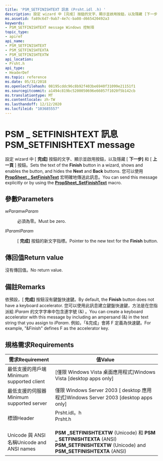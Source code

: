 ```yaml
---
title: 'PSM_SETFINISHTEXT 訊息 (Prsht.idl .h) '
description: 設定 wizard 中 [完成] 按鈕的文字、顯示並啟用按鈕，以及隱藏 [下一步] 和 [上一頁] 按鈕。 您可以使用 PropSheet SetFinishText 宏明確地傳送此訊息 \_ 。
ms.assetid: fa89c6d7-9ab7-4e7c-ba08-d665420492a3
keywords:
- PSM_SETFINISHTEXT message Windows 控制項
topic_type:
- apiref
api_name:
- PSM_SETFINISHTEXT
- PSM_SETFINISHTEXTA
- PSM_SETFINISHTEXTW
api_location:
- Prsht.h
api_type:
- HeaderDef
ms.topic: reference
ms.date: 05/31/2018
ms.openlocfilehash: 08195cddc96c8b92f403be6940f31099e21151f1
ms.sourcegitcommit: a1494c819bc5200050696e66057f1020f5b142cb
ms.translationtype: MT
ms.contentlocale: zh-TW
ms.lasthandoff: 12/12/2020
ms.locfileid: "103685557"
---
```

# <a name="psm_setfinishtext-message"></a><span data-ttu-id="2f2b6-105">PSM \_ SETFINISHTEXT 訊息</span><span class="sxs-lookup"><span data-stu-id="2f2b6-105">PSM\_SETFINISHTEXT message</span></span>

<span data-ttu-id="2f2b6-106">設定 wizard 中 [ **完成]** 按鈕的文字、顯示並啟用按鈕，以及隱藏 [ **下一步]** 和 [ **上一頁** ] 按鈕。</span><span class="sxs-lookup"><span data-stu-id="2f2b6-106">Sets the text of the **Finish** button in a wizard, shows and enables the button, and hides the **Next** and **Back** buttons.</span></span> <span data-ttu-id="2f2b6-107">您可以使用 [**PropSheet \_ SetFinishText**](/windows/desktop/api/Prsht/nf-prsht-propsheet_setfinishtext) 宏明確地傳送此訊息。</span><span class="sxs-lookup"><span data-stu-id="2f2b6-107">You can send this message explicitly or by using the [**PropSheet\_SetFinishText**](/windows/desktop/api/Prsht/nf-prsht-propsheet_setfinishtext) macro.</span></span>

## <a name="parameters"></a><span data-ttu-id="2f2b6-108">參數</span><span class="sxs-lookup"><span data-stu-id="2f2b6-108">Parameters</span></span>

<dl> <dt>

<span data-ttu-id="2f2b6-109">*wParam*</span><span class="sxs-lookup"><span data-stu-id="2f2b6-109">*wParam*</span></span> 
</dt> <dd>

<span data-ttu-id="2f2b6-110">必須為零。</span><span class="sxs-lookup"><span data-stu-id="2f2b6-110">Must be zero.</span></span>

</dd> <dt>

<span data-ttu-id="2f2b6-111">*lParam*</span><span class="sxs-lookup"><span data-stu-id="2f2b6-111">*lParam*</span></span> 
</dt> <dd>

<span data-ttu-id="2f2b6-112">[ **完成]** 按鈕的新文字指標。</span><span class="sxs-lookup"><span data-stu-id="2f2b6-112">Pointer to the new text for the **Finish** button.</span></span>

</dd> </dl>

## <a name="return-value"></a><span data-ttu-id="2f2b6-113">傳回值</span><span class="sxs-lookup"><span data-stu-id="2f2b6-113">Return value</span></span>

<span data-ttu-id="2f2b6-114">沒有傳回值。</span><span class="sxs-lookup"><span data-stu-id="2f2b6-114">No return value.</span></span>

## <a name="remarks"></a><span data-ttu-id="2f2b6-115">備註</span><span class="sxs-lookup"><span data-stu-id="2f2b6-115">Remarks</span></span>

<span data-ttu-id="2f2b6-116">依預設，[ **完成]** 按鈕沒有鍵盤快速鍵。</span><span class="sxs-lookup"><span data-stu-id="2f2b6-116">By default, the **Finish** button does not have a keyboard accelerator.</span></span> <span data-ttu-id="2f2b6-117">您可以使用此訊息建立鍵盤快速鍵，方法是在您指派給 *lParam* 的文字字串中包含連字號 (&) 。</span><span class="sxs-lookup"><span data-stu-id="2f2b6-117">You can create a keyboard accelerator with this message by including an ampersand (&) in the text string that you assign to *lParam*.</span></span> <span data-ttu-id="2f2b6-118">例如，「&完成」會將 F 定義為快速鍵。</span><span class="sxs-lookup"><span data-stu-id="2f2b6-118">For example, "&Finish" defines F as the accelerator key.</span></span>

## <a name="requirements"></a><span data-ttu-id="2f2b6-119">規格需求</span><span class="sxs-lookup"><span data-stu-id="2f2b6-119">Requirements</span></span>



| <span data-ttu-id="2f2b6-120">需求</span><span class="sxs-lookup"><span data-stu-id="2f2b6-120">Requirement</span></span> | <span data-ttu-id="2f2b6-121">值</span><span class="sxs-lookup"><span data-stu-id="2f2b6-121">Value</span></span> |
|-------------------------------------|------------------------------------------------------------------------------------|
| <span data-ttu-id="2f2b6-122">最低支援的用戶端</span><span class="sxs-lookup"><span data-stu-id="2f2b6-122">Minimum supported client</span></span><br/> | <span data-ttu-id="2f2b6-123">\[僅限 Windows Vista 桌面應用程式\]</span><span class="sxs-lookup"><span data-stu-id="2f2b6-123">Windows Vista \[desktop apps only\]</span></span><br/>                                     |
| <span data-ttu-id="2f2b6-124">最低支援的伺服器</span><span class="sxs-lookup"><span data-stu-id="2f2b6-124">Minimum supported server</span></span><br/> | <span data-ttu-id="2f2b6-125">僅限 Windows Server 2003 \[ desktop 應用程式\]</span><span class="sxs-lookup"><span data-stu-id="2f2b6-125">Windows Server 2003 \[desktop apps only\]</span></span><br/>                               |
| <span data-ttu-id="2f2b6-126">標頭</span><span class="sxs-lookup"><span data-stu-id="2f2b6-126">Header</span></span><br/>                   | <dl> <span data-ttu-id="2f2b6-127"><dt>Prsht.idl。h</dt></span><span class="sxs-lookup"><span data-stu-id="2f2b6-127"><dt>Prsht.h</dt></span></span> </dl> |
| <span data-ttu-id="2f2b6-128">Unicode 與 ANSI 名稱</span><span class="sxs-lookup"><span data-stu-id="2f2b6-128">Unicode and ANSI names</span></span><br/>   | <span data-ttu-id="2f2b6-129">**PSM \_SETFINISHTEXTW** (Unicode) 和 **PSM \_ SETFINISHTEXTA** (ANSI) </span><span class="sxs-lookup"><span data-stu-id="2f2b6-129">**PSM\_SETFINISHTEXTW** (Unicode) and **PSM\_SETFINISHTEXTA** (ANSI)</span></span><br/>    |



 

 





